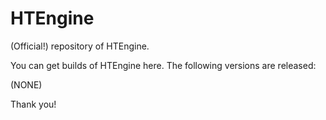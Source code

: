 # HTEngine
(Official!) repository of HTEngine.

You can get builds of HTEngine here.
The following versions are released:

(NONE)

Thank you!
